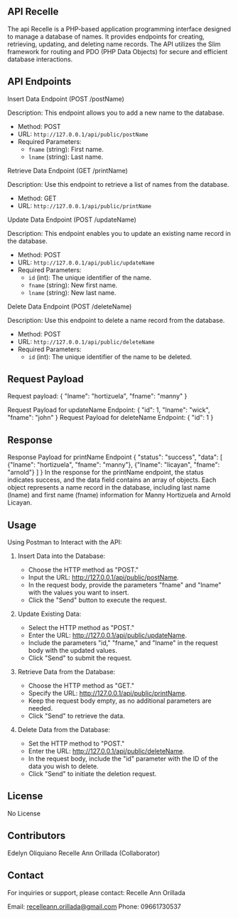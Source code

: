 ## API Recelle

The api Recelle is a PHP-based application programming interface designed to manage a database of names. It provides endpoints for creating, retrieving, updating, and deleting name records. The API utilizes the Slim framework for routing and PDO (PHP Data Objects) for secure and efficient database interactions.


## API Endpoints


Insert Data Endpoint (POST /postName)

Description: This endpoint allows you to add a new name to the database.

- Method: POST
- URL: `http://127.0.0.1/api/public/postName`
- Required Parameters:
  - `fname` (string): First name.
  - `lname` (string): Last name.

Retrieve Data Endpoint (GET /printName)

Description: Use this endpoint to retrieve a list of names from the database.

- Method: GET
- URL: `http://127.0.0.1/api/public/printName`

Update Data Endpoint (POST /updateName)

Description: This endpoint enables you to update an existing name record in the database.

- Method: POST
- URL: `http://127.0.0.1/api/public/updateName`
- Required Parameters:
  - `id` (int): The unique identifier of the name.
  - `fname` (string): New first name.
  - `lname` (string): New last name.

Delete Data Endpoint (POST /deleteName)

Description: Use this endpoint to delete a name record from the database.

- Method: POST
- URL: `http://127.0.0.1/api/public/deleteName`
- Required Parameters:
  - `id` (int): The unique identifier of the name to be deleted.

 


## Request Payload

Request payload: 
{
  "lname": "hortizuela",
  "fname": "manny"
}

Request Payload for updateName Endpoint:
{
  "id": 1,
  "lname": "wick",
  "fname": "john"
}
Request Payload for deleteName Endpoint:
{
  "id": 1
}


 


## Response

Response Payload for printName Endpoint
{
  "status": "success",
  "data": [
    {"lname": "hortizuela", "fname": "manny"},
    {"lname": "licayan", "fname": "arnold"}
  ]
}
In the response for the printName endpoint, the status indicates success, and the data field contains an array of objects. Each object represents a name record in the database, including last name (lname) and first name (fname) information for Manny Hortizuela and Arnold Licayan.


 


## Usage

Using Postman to Interact with the API:

1. Insert Data into the Database:
   - Choose the HTTP method as "POST."
   - Input the URL: http://127.0.0.1/api/public/postName.
   - In the request body, provide the parameters "fname" and "lname" with the values you want to insert.
   - Click the "Send" button to execute the request.

2. Update Existing Data:
   - Select the HTTP method as "POST."
   - Enter the URL: http://127.0.0.1/api/public/updateName.
   - Include the parameters "id," "fname," and "lname" in the request body with the updated values.
   - Click "Send" to submit the request.

3. Retrieve Data from the Database:
   - Choose the HTTP method as "GET."
   - Specify the URL: http://127.0.0.1/api/public/printName.
   - Keep the request body empty, as no additional parameters are needed.
   - Click "Send" to retrieve the data.

4. Delete Data from the Database:
   - Set the HTTP method to "POST."
   - Enter the URL: http://127.0.0.1/api/public/deleteName.
   - In the request body, include the "id" parameter with the ID of the data you wish to delete.
   - Click "Send" to initiate the deletion request.


 


## License

No License


 


## Contributors

Edelyn Oliquiano
Recelle Ann Orillada (Collaborator)


 


## Contact
For inquiries or support, please contact:
Recelle Ann Orillada

Email: recelleann.orillada@gmail.com
Phone: 09661730537
